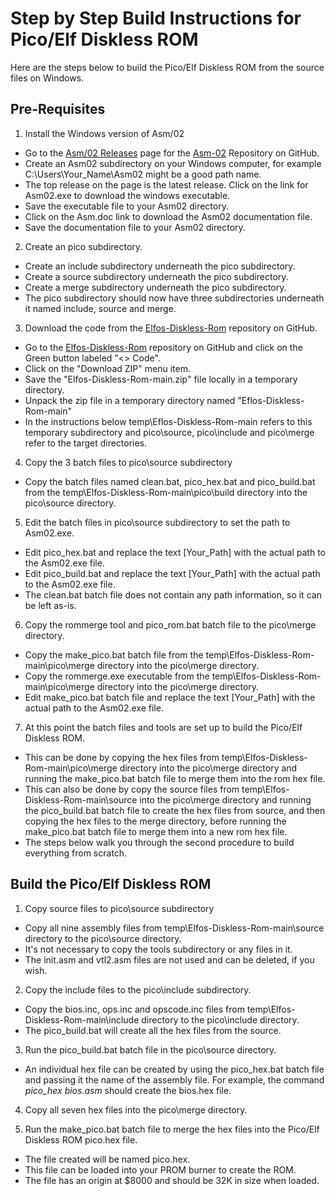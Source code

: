 # Step by Step Build Instructions for Pico/Elf Diskless ROM

Here are the steps below to build the Pico/Elf Diskless ROM from the source files on Windows.

Pre-Requisites
--------------
1. Install the Windows version of Asm/02
  * Go to the [Asm/02 Releases](https://github.com/fourstix/Asm-02/releases) page for the [Asm-02](https://github.com/fourstix/Asm-02) Repository on GitHub.
  * Create an Asm02 subdirectory on your Windows computer, for example C:\\Users\\Your_Name\\Asm02 might be a good path name.
  * The top release on the page is the latest release. Click on the link for Asm02.exe to download the windows executable.
  * Save the executable file to your Asm02 directory. 
  * Click on the Asm.doc link to download the Asm02 documentation file.
  * Save the documentation file to your Asm02 directory. 
  
2. Create an pico subdirectory.
  * Create an include subdirectory underneath the pico subdirectory.
  * Create a source subdirectory underneath the pico subdirectory.
  * Create a merge subdirectory underneath the pico subdirectory.
  * The pico subdirectory should now have three subdirectories underneath it named include, source and merge. 
  
3. Download the code from the [Elfos-Diskless-Rom](https://github.com/fourstix/Elfos-Diskless-Rom) repository on GitHub.
  * Go to the [Elfos-Diskless-Rom](https://github.com/fourstix/Elfos-Diskless-Rom) repository on GitHub and click on the Green button labeled "<> Code".
  * Click on the "Download ZIP" menu item.
  * Save the "Elfos-Diskless-Rom-main.zip" file locally in a temporary directory.
  * Unpack the zip file in a temporary directory named "Eflos-Diskless-Rom-main"
  * In the instructions below temp\\Eflos-Diskless-Rom-main refers to this temporary subdirectory and pico\\source, pico\\include and pico\\merge refer to the target directories. 
  
4. Copy the 3 batch files to pico\\source subdirectory
  * Copy the batch files named clean.bat, pico_hex.bat and pico_build.bat from the temp\\Elfos-Diskless-Rom-main\\pico\\build directory into the pico\\source directory. 

5. Edit the batch files in pico\\source subdirectory to set the path to Asm02.exe.
  * Edit pico_hex.bat and replace the text [Your_Path] with the actual path to the Asm02.exe file.
  * Edit pico_build.bat and replace the text [Your_Path] with the actual path to the Asm02.exe file.
  * The clean.bat batch file does not contain any path information, so it can be left as-is. 
  
6. Copy the rommerge tool and pico_rom.bat batch file to the pico\\merge directory.
  * Copy the make_pico.bat batch file from the temp\\Elfos-Diskless-Rom-main\\pico\\merge directory into the pico\\merge directory.
  * Copy the rommerge.exe executable from the temp\\Elfos-Diskless-Rom-main\\pico\\merge directory into the pico\\merge directory.
  * Edit make_pico.bat batch file and replace the text [Your_Path] with the actual path to the Asm02.exe file. 
    
7. At this point the batch files and tools are set up to build the Pico/Elf Diskless ROM.  
  * This can be done by copying the hex files from temp\\Elfos-Diskless-Rom-main\\pico\\merge directory into the pico\\merge directory and running the make_pico.bat batch file to merge them into the rom hex file.
  * This can also be done by copy the source files from temp\\Elfos-Diskless-Rom-main\\source into the pico\\merge directory and running the pico_build.bat batch file to create the hex files from source, and then copying the hex files to the merge directory, before running the make_pico.bat batch file to merge them into a new rom hex file.
  * The steps below walk you through the second procedure to build everything from scratch. 
    
Build the Pico/Elf Diskless ROM
-------------------------------

1. Copy source files to pico\\source subdirectory
  * Copy all nine assembly files from temp\\Elfos-Diskless-Rom-main\\source directory to the pico\\source directory.
  * It's not necessary to copy the tools subdirectory or any files in it.
  * The init.asm and vtl2.asm files are not used and can be deleted, if you wish. 
  
2. Copy the include files to the pico\\include subdirectory. 
  * Copy the bios.inc, ops.inc and opscode.inc files from temp\\Elfos-Diskless-Rom-main\\include directory to the pico\\include directory.
  * The pico_build.bat will create all the hex files from the source. 

3. Run the pico_build.bat batch file in the pico\\source directory. 
  * An individual hex file can be created by using the pico_hex.bat batch file and passing it the name of the assembly file.  For example, the command *pico_hex bios.asm* should create the bios.hex file.  
    
4. Copy all seven hex files into the pico\\merge directory. 
  
5. Run the make_pico.bat batch file to merge the hex files into the Pico/Elf Diskless ROM pico.hex file. 
  * The file created will be named pico.hex.
  * This file can be loaded into your PROM burner to create the ROM.
  * The file has an origin at $8000 and should be 32K in size when loaded.
  
  
